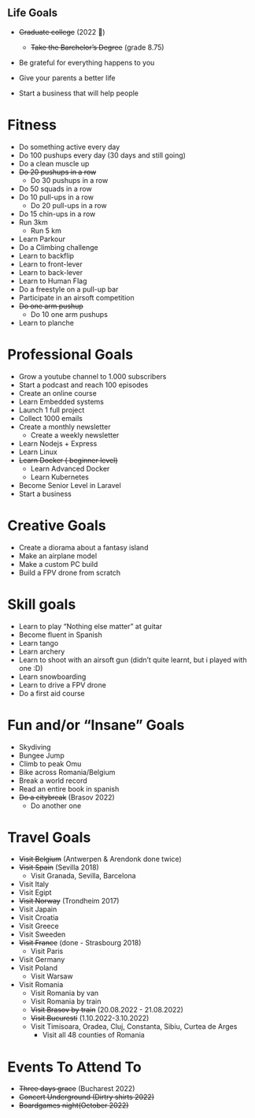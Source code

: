 ## **Life Goals**

- ~~Graduate college~~ (2022 🎉)
    - ~~Take the Barchelor’s Degree~~ (grade 8.75)

- Be grateful for everything happens to you
- Give your parents a better life
- Start a business that will help people

# **Fitness**

- Do something active every day
- Do 100 pushups every day (30 days and still going)
- Do a clean muscle up
- ~~Do 20 pushups in a row~~
    - Do 30 pushups in a row
- Do 50 squads in a row
- Do 10 pull-ups in a row
    - Do 20 pull-ups in a row
- Do 15 chin-ups in a row
- Run 3km
    - Run 5 km
- Learn Parkour
- Do a Climbing challenge
- Learn to backflip
- Learn to front-lever
- Learn to back-lever
- Learn to Human Flag
- Do a freestyle on a pull-up bar
- Participate in an airsoft competition
- ~~Do one arm pushup~~ 
    - Do 10 one arm pushups
- Learn to planche

# **Professional Goals**

- Grow a youtube channel to 1.000 subscribers
- Start a podcast and reach 100 episodes
- Create an online course
- Learn Embedded systems
- Launch 1 full project
- Collect 1000 emails
- Create a monthly newsletter
    - Create a weekly newsletter
- Learn Nodejs + Express
- Learn Linux 
- ~~Learn Docker ( beginner level)~~
    - Learn Advanced Docker
    - Learn Kubernetes
- Become Senior Level in Laravel
- Start a business

# **Creative Goals**

- Create a diorama about a fantasy island
- Make an airplane model
- Make a custom PC build
- Build a FPV drone from scratch

# **Skill goals**

- Learn to play “Nothing else matter” at guitar
- Become fluent in Spanish
- Learn tango
- Learn archery
- Learn to shoot with an airsoft gun (didn’t quite learnt, but i played with one  :D)
- Learn snowboarding
- Learn to drive a FPV drone
- Do a first aid course

# **Fun and/or “Insane” Goals**

- Skydiving
- Bungee Jump
- Climb to peak Omu
- Bike across Romania/Belgium
- Break a world record
- Read an entire book in spanish
- ~~Do a citybreak~~ (Brasov 2022)
    - Do another one

# **Travel Goals**

- ~~Visit Belgium~~ (Antwerpen & Arendonk done twice)
- ~~Visit Spain~~ (Sevilla 2018)
    - Visit Granada, Sevilla, Barcelona
- Visit Italy
- Visit Egipt
- ~~Visit Norway~~ (Trondheim 2017)
- Visit Japain
- Visit Croatia
- Visit Greece
- Visit Sweeden
- ~~Visit France~~ (done - Strasbourg 2018)
    - Visit Paris
- Visit Germany
- Visit Poland
    - Visit Warsaw
- Visit Romania
    - Visit Romania by van
    - Visit Romania by train
    - ~~Visit Brasov by train~~ (20.08.2022 - 21.08.2022)
    - ~~Visit Bucuresti~~ (1.10.2022-3.10.2022)
    - Visit Timisoara, Oradea, Cluj, Constanta, Sibiu, Curtea de Arges
        - Visit all 48 counties of Romania

# **Events To Attend To**

- ~~Three days grace~~ (Bucharest 2022)
- ~~Concert Underground (Dirtry shirts 2022)~~
- ~~Boardgames night(October 2022)~~